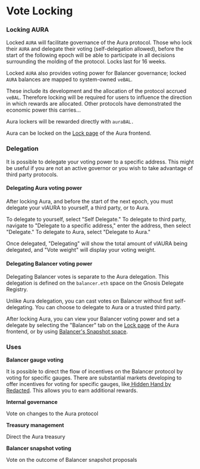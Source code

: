 # Vote Locking

### Locking AURA

Locked `AURA` will facilitate governance of the Aura protocol. Those who lock their `AURA` and delegate their voting (self-delegation allowed), before the start of the following epoch will be able to participate in all decisions surrounding the molding of the protocol. Locks last for 16 weeks.

Locked `AURA` also provides voting power for Balancer governance; locked `AURA` balances are mapped to system-owned `veBAL`.

These include its development and the allocation of the protocol accrued `veBAL`. Therefore locking will be required for users to influence the direction in which rewards are allocated. Other protocols have demonstrated the economic power this carries...

Aura lockers will be rewarded directly with `auraBAL.`

Aura can be locked on the [Lock page](https://app.aura.finance/#/lock) of the Aura frontend.

### Delegation

It is possible to delegate your voting power to a specific address. This might be useful if you are not an active governor or you wish to take advantage of third party protocols.

#### Delegating Aura voting power

After locking Aura, and before the start of the next epoch, you must delegate your vlAURA to yourself, a third party, or to Aura.

To delegate to yourself, select "Self Delegate."  To delegate to third party, navigate to "Delegate to a specific address," enter the address, then select "Delegate."  To delegate to Aura, select "Delegate to Aura."

Once delegated, "Delegating" will show the total amount of vlAURA being delegated, and "Vote weight" will display your voting weight.

#### Delegating Balancer voting power

Delegating Balancer votes is separate to the Aura delegation. This delegation is defined on the `balancer.eth` space on the Gnosis Delegate Registry.

Unlike Aura delegation, you can cast votes on Balancer without first self-delegating. You can choose to delegate to Aura or a trusted third party.&#x20;

After locking Aura, you can view your Balancer voting power and set a delegate by selecting the "Balancer" tab on the [Lock page](https://app.aura.finance/#/lock) of the Aura frontend, or by using [Balancer's Snapshot space](https://snapshot.org/#/delegate/balancer.eth).&#x20;



### Uses

**Balancer gauge voting**

It is possible to direct the flow of incentives on the Balancer protocol by voting for specific gauges. There are substantial markets developing to offer incentives for voting for specific gauges, like[ Hidden Hand by Redacted](https://hiddenhand.finance/aura). This allows you to earn additional rewards.

**Internal governance**

Vote on changes to the Aura protocol

**Treasury management**

Direct the Aura treasury

**Balancer snapshot voting**

Vote on the outcome of Balancer snapshot proposals
